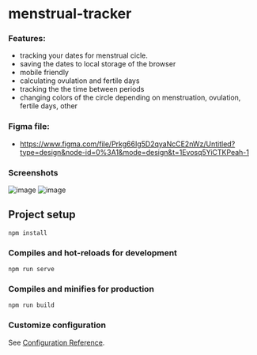 # menstrual-tracker


### Features:
- tracking your dates for menstrual cicle.
- saving the dates to local storage of the browser
- mobile friendly
- calculating ovulation and fertile days
- tracking the the time between periods
- changing colors of the circle depending on menstruation, ovulation, fertile days, other

### Figma file:
- https://www.figma.com/file/Prkg66Ig5D2qyaNcCE2nWz/Untitled?type=design&node-id=0%3A1&mode=design&t=1Evosq5YiCTKPeah-1

### Screenshots

![image](https://github.com/NevenDavidovic/menstrual-tracker/assets/57957655/e1328253-2243-4dbf-9cf8-df1f953f8f7c)
![image](https://github.com/NevenDavidovic/menstrual-tracker/assets/57957655/e00dd0e2-27c8-4e5c-baed-f59c97a67b03)




## Project setup
```
npm install
```

### Compiles and hot-reloads for development
```
npm run serve
```

### Compiles and minifies for production
```
npm run build
```

### Customize configuration
See [Configuration Reference](https://cli.vuejs.org/config/).

  
